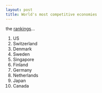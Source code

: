 ```yaml
---
layout: post
title: World's most competitive economies
---
```


the [rankings](http://www.weforum.org/en/initiatives/gcp/Global%20Competitiveness%20Report/index.htm)...

1. US 
2. Switzerland 
3. Denmark 
4. Sweden 
5. Singapore 
6. Finland 
7. Germany 
8. Netherlands 
9. Japan 
10. Canada
